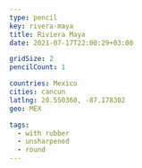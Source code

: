 ```yaml
---
type: pencil
key: rivera-maya
title: Riviera Maya
date: 2021-07-17T22:00:29+03:00

gridSize: 2
pencilCount: 1

countries: Mexico
cities: cancun
latlng: 20.550360, -87.178302
geo: MEX

tags:
  - with rubber
  - unsharpened
  - round
---
```

